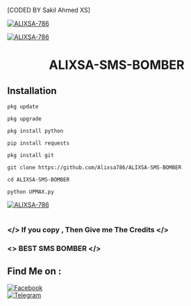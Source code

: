 [CODED BY Sakil Ahmed XS]

<a href="#"><img title="ALIXSA-786" src="https://i.top4top.io/p_26107it3q0.jpg"></a>

<a href="#"><img title="ALIXSA-786" src="https://img.shields.io/badge/AUTHOR-MR.SOUDHO%20ALI-red"></a>

<h1 align="center">ALIXSA-SMS-BOMBER</h1>


## <b>Installation</b>

```
pkg update

pkg upgrade

pkg install python

pip install requests

pkg install git

git clone https://github.com/Alixsa786/ALIXSA-SMS-BOMBER

cd ALIXSA-SMS-BOMBER

python UPMAX.py

```

<a href="#"><img title="ALIXSA-786" src="https://h.top4top.io/p_2628jq4fd0.jpg"></a>
<h1 align="center"></h1>

### </> If you copy , Then Give me The Credits </>

### <\> BEST SMS BOMBER </>

## Find Me on :

[![Facebook](https://img.shields.io/badge/Facebook-OI%20ALI-blue)](https://www.facebook.com/Itzali.fb7?mibextid=ZbWKwL)</br>
[![Telegram](https://img.shields.io/badge/TELEGRAM-callmeali_7-blue)](t.me/callmeali_7)</br>
